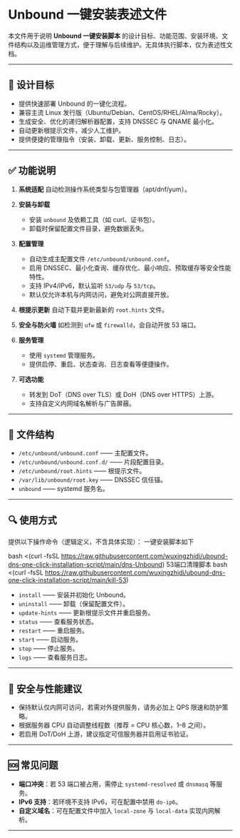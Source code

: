 # Unbound 一键安装表述文件

本文件用于说明 **Unbound 一键安装脚本** 的设计目标、功能范围、安装环境、文件结构以及运维管理方式，便于理解与后续维护。无具体执行脚本，仅为表述性文档。

---

## 📌 设计目标

* 提供快速部署 Unbound 的一键化流程。
* 兼容主流 Linux 发行版（Ubuntu/Debian、CentOS/RHEL/Alma/Rocky）。
* 生成安全、优化的递归解析器配置，支持 DNSSEC 与 QNAME 最小化。
* 自动更新根提示文件，减少人工维护。
* 提供便捷的管理指令（安装、卸载、更新、服务控制、日志）。

---

## ✅ 功能说明

1. **系统适配**
   自动检测操作系统类型与包管理器（apt/dnf/yum）。

2. **安装与卸载**

   * 安装 `unbound` 及依赖工具（如 curl、证书包）。
   * 卸载时保留配置文件目录，避免数据丢失。

3. **配置管理**

   * 自动生成主配置文件 `/etc/unbound/unbound.conf`。
   * 启用 DNSSEC、最小化查询、缓存优化、最小响应、预取缓存等安全性能特性。
   * 支持 IPv4/IPv6，默认监听 `53/udp` 与 `53/tcp`。
   * 默认仅允许本机与内网访问，避免对公网直接开放。

4. **根提示更新**
   自动下载并更新最新的 `root.hints` 文件。

5. **安全与防火墙**
   如检测到 `ufw` 或 `firewalld`，会自动开放 53 端口。

6. **服务管理**

   * 使用 `systemd` 管理服务。
   * 提供启停、重启、状态查询、日志查看等便捷操作。

7. **可选功能**

   * 转发到 DoT（DNS over TLS）或 DoH（DNS over HTTPS）上游。
   * 支持自定义内网域名解析与广告屏蔽。

---

## 📁 文件结构

* `/etc/unbound/unbound.conf` —— 主配置文件。
* `/etc/unbound/unbound.conf.d/` —— 片段配置目录。
* `/etc/unbound/root.hints` —— 根提示文件。
* `/var/lib/unbound/root.key` —— DNSSEC 信任锚。
* `unbound` —— systemd 服务名。

---

## 🔍 使用方式

提供以下操作命令（逻辑定义，不含具体实现）：
一键安装脚本如下

bash <(curl -fsSL https://raw.githubusercontent.com/wuxingzhidi/ubound-dns-one-click-installation-script/main/dns-Unbound)
53端口清理脚本
bash <(curl -fsSL https://raw.githubusercontent.com/wuxingzhidi/ubound-dns-one-click-installation-script/main/kill-53)
* `install` —— 安装并初始化 Unbound。
* `uninstall` —— 卸载（保留配置文件）。
* `update-hints` —— 更新根提示文件并重启服务。
* `status` —— 查看服务状态。
* `restart` —— 重启服务。
* `start` —— 启动服务。
* `stop` —— 停止服务。
* `logs` —— 查看服务日志。

---

## 🔐 安全与性能建议

* 保持默认仅内网可访问，若需对外提供服务，请务必加上 QPS 限速和防护策略。
* 根据服务器 CPU 自动调整线程数（推荐 = CPU 核心数，1–8 之间）。
* 若启用 DoT/DoH 上游，建议指定可信服务器并启用证书验证。

---

## 🆘 常见问题

* **端口冲突**：若 53 端口被占用，需停止 `systemd-resolved` 或 `dnsmasq` 等服务。
* **IPv6 支持**：若环境不支持 IPv6，可在配置中禁用 `do-ip6`。
* **自定义域名**：可在配置文件中加入 `local-zone` 与 `local-data` 实现内网解析。

---
